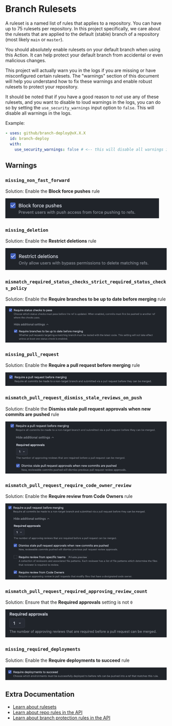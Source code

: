 # Branch Rulesets

A ruleset is a named list of rules that applies to a repository. You can have up to 75 rulesets per repository. In this project specifically, we care about the rulesets that are applied to the default (stable) branch of a repository (most likely `main` or `master`).

You should absolutely enable rulesets on your default branch when using this Action. It can help protect your default branch from accidental or even malicious changes.

This project will actually warn you in the logs if you are missing or have misconfigured certain rulesets. The "warnings" section of this document will help you understand how to fix these warnings and enable robust rulesets to protect your repository.

It should be noted that if you have a good reason to *not* use any of these rulesets, and you want to disable to loud warnings in the logs, you can do so by setting the `use_security_warnings` input option to `false`. This will disable all warnings in the logs.

Example:

```yaml
- uses: github/branch-deploy@vX.X.X
  id: branch-deploy
  with:
    use_security_warnings: false # <-- this will disable all warnings in the logs related to branch rulesets
```

## Warnings

### `missing_non_fast_forward`

Solution: Enable the **Block force pushes** rule

![missing_non_fast_forward](./assets/rules/missing_non_fast_forward.png)

### `missing_deletion`

Solution: Enable the **Restrict deletions** rule

![missing_deletion](./assets/rules/missing_deletion.png)

### `mismatch_required_status_checks_strict_required_status_checks_policy`

Solution: Enable the **Require branches to be up to date before merging** rule

![mismatch_required_status_checks_strict_required_status_checks_policy](./assets/rules/mismatch_required_status_checks_strict_required_status_checks_policy.png)

### `missing_pull_request`

Solution: Enable the **Require a pull request before merging** rule

![missing_pull_request](./assets/rules/missing_pull_request.png)

### `mismatch_pull_request_dismiss_stale_reviews_on_push`

Solution: Enable the **Dismiss stale pull request approvals when new commits are pushed** rule

![mismatch_pull_request_dismiss_stale_reviews_on_push](./assets/rules/mismatch_pull_request_dismiss_stale_reviews_on_push.png)

### `mismatch_pull_request_require_code_owner_review`

Solution: Enable the **Require review from Code Owners** rule

![mismatch_pull_request_require_code_owner_review](./assets/rules/mismatch_pull_request_require_code_owner_review.png)

### `mismatch_pull_request_required_approving_review_count`

Solution: Ensure that the **Required approvals** setting is not `0`

![mismatch_pull_request_required_approving_review_count](./assets/rules/mismatch_pull_request_required_approving_review_count.png)

### `missing_required_deployments`

Solution: Enable the **Require deployments to succeed** rule

![missing_required_deployments](./assets/rules/missing_required_deployments.png)

## Extra Documentation

- [Learn about rulesets](https://docs.github.com/en/repositories/configuring-branches-and-merges-in-your-repository/managing-rulesets/about-rulesets)
- [Learn about repo rules in the API](https://docs.github.com/en/rest/repos/rules?apiVersion=2022-11-28)
- [Learn about branch protection rules in the API](https://docs.github.com/en/rest/branches/branch-protection?apiVersion=2022-11-28)
